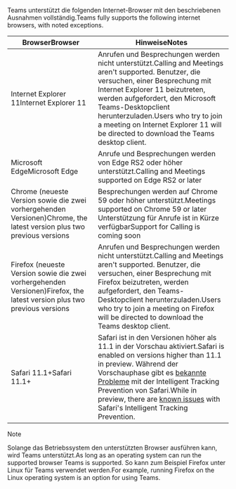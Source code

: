 <span data-ttu-id="6c067-101">Teams unterstützt die folgenden Internet-Browser mit den beschriebenen Ausnahmen vollständig.</span><span class="sxs-lookup"><span data-stu-id="6c067-101">Teams fully supports the following internet browsers, with noted exceptions.</span></span>

|<span data-ttu-id="6c067-102">Browser</span><span class="sxs-lookup"><span data-stu-id="6c067-102">Browser</span></span>  |<span data-ttu-id="6c067-103">Hinweise</span><span class="sxs-lookup"><span data-stu-id="6c067-103">Notes</span></span>  |
|---------|---------|
|<span data-ttu-id="6c067-104">Internet Explorer 11</span><span class="sxs-lookup"><span data-stu-id="6c067-104">Internet Explorer 11</span></span>     |   <span data-ttu-id="6c067-105">Anrufen und Besprechungen werden nicht unterstützt.</span><span class="sxs-lookup"><span data-stu-id="6c067-105">Calling and Meetings aren't supported.</span></span> <span data-ttu-id="6c067-106">Benutzer, die versuchen, einer Besprechung mit Internet Explorer 11 beizutreten, werden aufgefordert, den Microsoft Teams-Desktopclient herunterzuladen.</span><span class="sxs-lookup"><span data-stu-id="6c067-106">Users who try to join a meeting on Internet Explorer 11 will be directed to download the Teams desktop client.</span></span>      |
|<span data-ttu-id="6c067-107">Microsoft Edge</span><span class="sxs-lookup"><span data-stu-id="6c067-107">Microsoft Edge</span></span>    |<span data-ttu-id="6c067-108">Anrufe und Besprechungen werden von Edge RS2 oder höher unterstützt.</span><span class="sxs-lookup"><span data-stu-id="6c067-108">Calling and Meetings supported on Edge RS2 or later</span></span> |
|<span data-ttu-id="6c067-109">Chrome (neueste Version sowie die zwei vorhergehenden Versionen)</span><span class="sxs-lookup"><span data-stu-id="6c067-109">Chrome, the latest version plus two previous versions</span></span>     | <span data-ttu-id="6c067-110">Besprechungen werden auf Chrome 59 oder höher unterstützt.</span><span class="sxs-lookup"><span data-stu-id="6c067-110">Meetings supported on Chrome 59 or later</span></span><br>  <span data-ttu-id="6c067-111">Unterstützung für Anrufe ist in Kürze verfügbar</span><span class="sxs-lookup"><span data-stu-id="6c067-111">Support for Calling is coming soon</span></span>     |
|<span data-ttu-id="6c067-112">Firefox (neueste Version sowie die zwei vorhergehenden Versionen)</span><span class="sxs-lookup"><span data-stu-id="6c067-112">Firefox, the latest version plus two previous versions</span></span>     |   <span data-ttu-id="6c067-113">Anrufen und Besprechungen werden nicht unterstützt.</span><span class="sxs-lookup"><span data-stu-id="6c067-113">Calling and Meetings aren't supported.</span></span> <span data-ttu-id="6c067-114">Benutzer, die versuchen, einer Besprechung mit Firefox beizutreten, werden aufgefordert, den Teams-Desktopclient herunterzuladen.</span><span class="sxs-lookup"><span data-stu-id="6c067-114">Users who try to join a meeting on Firefox will be directed to download the Teams desktop client.</span></span>       |
|<span data-ttu-id="6c067-115">Safari 11.1+</span><span class="sxs-lookup"><span data-stu-id="6c067-115">Safari 11.1+</span></span>     |   <span data-ttu-id="6c067-116">Safari ist in den Versionen höher als 11.1 in der Vorschau aktiviert.</span><span class="sxs-lookup"><span data-stu-id="6c067-116">Safari is enabled on versions higher than 11.1 in preview.</span></span> <span data-ttu-id="6c067-117">Während der Vorschauphase gibt es [bekannte Probleme](https://support.office.com/article/safari-browser-support-1aac0a7c-35a8-42c1-a7df-f674afe234df) mit der Intelligent Tracking Prevention von Safari.</span><span class="sxs-lookup"><span data-stu-id="6c067-117">While in preview, there are [known issues](https://support.office.com/article/safari-browser-support-1aac0a7c-35a8-42c1-a7df-f674afe234df) with Safari's Intelligent Tracking Prevention.</span></span>|

> [!NOTE]
> <span data-ttu-id="6c067-118">Solange das Betriebssystem den unterstützten Browser ausführen kann, wird Teams unterstützt.</span><span class="sxs-lookup"><span data-stu-id="6c067-118">As long as an operating system can run the supported browser Teams is supported.</span></span> <span data-ttu-id="6c067-119">So kann zum Beispiel Firefox unter Linux für Teams verwendet werden.</span><span class="sxs-lookup"><span data-stu-id="6c067-119">For example, running Firefox on the Linux operating system is an option for using Teams.</span></span>

